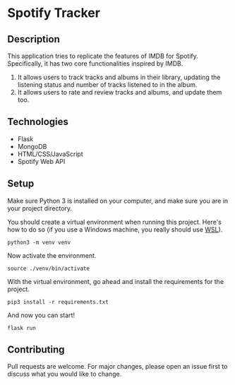 # Spotify Tracker

## Description

This application tries to replicate the features of IMDB for Spotify. Specifically, it has two core functionalities inspired by IMDB.
1. It allows users to track tracks and albums in their library, updating the listening status and number of tracks listened to in the album.
2. It allows users to rate and review tracks and albums, and update them too.

## Technologies

- Flask
- MongoDB
- HTML/CSS/JavaScript
- Spotify Web API

## Setup

Make sure Python 3 is installed on your computer, and make sure you are in your project directory.

You should create a virtual environment when running this project. Here's how to do so (if you use a Windows machine, you really should use [WSL](https://learn.microsoft.com/en-us/windows/wsl/about)).

```
python3 -m venv venv
```

Now activate the environment.

```
source ./venv/bin/activate
```

With the virtual environment, go ahead and install the requirements for the project.

```
pip3 install -r requirements.txt
```

And now you can start!

```
flask run
```

## Contributing

Pull requests are welcome. For major changes, please open an issue first to discuss what you would like to change.